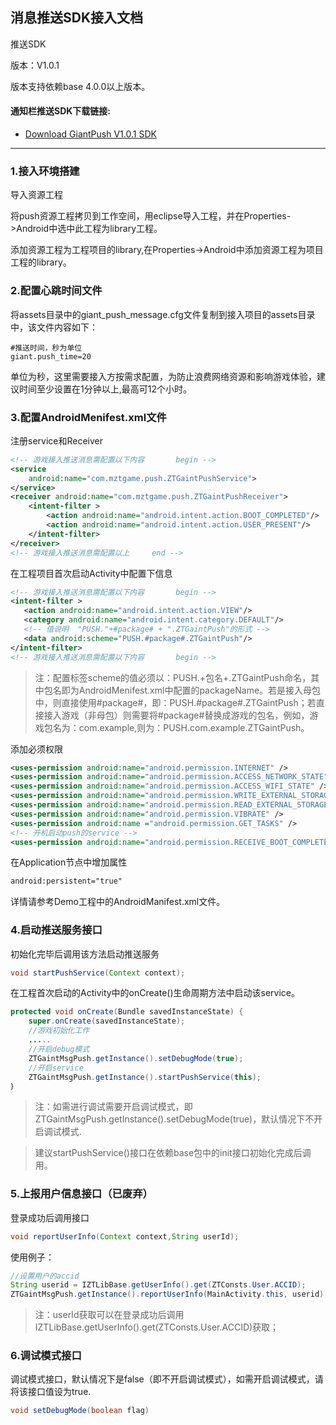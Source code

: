 ## 消息推送SDK接入文档 ##

推送SDK 

版本：V1.0.1

版本支持依赖base 4.0.0以上版本。

#### 通知栏推送SDK下载链接:
- [Download GiantPush V1.0.1 SDK](http://docs.mztgame.com/files/Android/plugin/push_on_barSDK_v1.0.1.zip)

---------------------------------------------------------------------------------------------------------------

### 1.接入环境搭建

导入资源工程

将push资源工程拷贝到工作空间，用eclipse导入工程，并在Properties->Android中选中此工程为library工程。


添加资源工程为工程项目的library,在Properties->Android中添加资源工程为项目工程的library。

### 2.配置心跳时间文件
将assets目录中的giant_push_message.cfg文件复制到接入项目的assets目录中，该文件内容如下：

~~~
#推送时间，秒为单位
giant.push_time=20
~~~

单位为秒，这里需要接入方按需求配置，为防止浪费网络资源和影响游戏体验，建议时间至少设置在1分钟以上,最高可12个小时。

### 3.配置AndroidMenifest.xml文件

注册service和Receiver

~~~xml
<!-- 游戏接入推送消息需配置以下内容       begin --> 
<service
    android:name="com.mztgame.push.ZTGaintPushService">
</service>
<receiver android:name="com.mztgame.push.ZTGaintPushReceiver">
    <intent-filter >
        <action android:name="android.intent.action.BOOT_COMPLETED"/>
        <action android:name="android.intent.action.USER_PRESENT"/> 
    </intent-filter>
</receiver>
<!-- 游戏接入推送消息需配置以上     end -->
~~~

在工程项目首次启动Activity中配置下信息

~~~xml	
<!-- 游戏接入推送消息需配置以下内容       begin -->
<intent-filter >
   <action android:name="android.intent.action.VIEW"/>     
   <category android:name="android.intent.category.DEFAULT"/>  
   <!-- 值说明  "PUSH."+#package# + ".ZTGaintPush"的形式 -->  
   <data android:scheme="PUSH.#package#.ZTGaintPush"/>
</intent-filter>
<!-- 游戏接入推送消息需配置以下内容       begin -->
~~~

> 注：配置<data>标签scheme的值必须以：PUSH.+包名+.ZTGaintPush命名，其中包名即为AndroidMenifest.xml中配置的packageName。若是接入母包中，则直接使用#package#，即：PUSH.#package#.ZTGaintPush；若直接接入游戏（非母包）则需要将#package#替换成游戏的包名，例如，游戏包名为：com.example,则为：PUSH.com.example.ZTGaintPush。

添加必须权限

~~~xml
<uses-permission android:name="android.permission.INTERNET" />
<uses-permission android:name="android.permission.ACCESS_NETWORK_STATE" />
<uses-permission android:name="android.permission.ACCESS_WIFI_STATE" />
<uses-permission android:name="android.permission.WRITE_EXTERNAL_STORAGE" />
<uses-permission android:name="android.permission.READ_EXTERNAL_STORAGE" />
<uses-permission android:name="android.permission.VIBRATE" />
<uses-permission android:name ="android.permission.GET_TASKS" />
<!-- 开机启动push的service -->
<uses-permission android:name="android.permission.RECEIVE_BOOT_COMPLETED" />
~~~
    
在Application节点中增加属性

~~~xml
android:persistent="true"
~~~

详情请参考Demo工程中的AndroidManifest.xml文件。
### 4.启动推送服务接口

初始化完毕后调用该方法启动推送服务

~~~java
void startPushService(Context context);
~~~

在工程首次启动的Activity中的onCreate()生命周期方法中启动该service。

~~~java
protected void onCreate(Bundle savedInstanceState) {
    super.onCreate(savedInstanceState);
    //游戏初始化工作
    .....
    //开启debug模式
    ZTGaintMsgPush.getInstance().setDebugMode(true);
    //开启service
    ZTGaintMsgPush.getInstance().startPushService(this);
｝
~~~

> 注：如需进行调试需要开启调试模式，即ZTGaintMsgPush.getInstance().setDebugMode(true)，默认情况下不开启调试模式.

> 建议startPushService()接口在依赖base包中的init接口初始化完成后调用。

### 5.上报用户信息接口（已废弃）
登录成功后调用接口

~~~java
void reportUserInfo(Context context,String userId);
~~~

使用例子：

~~~java
//设置用户的accid
String userid = IZTLibBase.getUserInfo().get(ZTConsts.User.ACCID);
ZTGaintMsgPush.getInstance().reportUserInfo(MainActivity.this, userid);
~~~

> 注：userId获取可以在登录成功后调用IZTLibBase.getUserInfo().get(ZTConsts.User.ACCID)获取；

### 6.调试模式接口
调试模式接口，默认情况下是false（即不开启调试模式），如需开启调试模式，请将该接口值设为true.	

~~~java
void setDebugMode(boolean flag)
~~~

